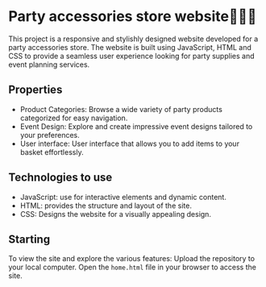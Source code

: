 # Party accessories store website🎊🥳🎉

This project is a responsive and stylishly designed website developed for a party accessories store. The website is built using JavaScript, HTML and CSS to provide a seamless user experience looking for party supplies and event planning services.

## Properties

- Product Categories: Browse a wide variety of party products categorized for easy navigation.
- Event Design: Explore and create impressive event designs tailored to your preferences.
- User interface: User interface that allows you to add items to your basket effortlessly.

## Technologies to use

- JavaScript: use for interactive elements and dynamic content.
- HTML: provides the structure and layout of the site.
- CSS: Designs the website for a visually appealing design.

## Starting

To view the site and explore the various features:
Upload the repository to your local computer.
Open the `home.html` file in your browser to access the site.
